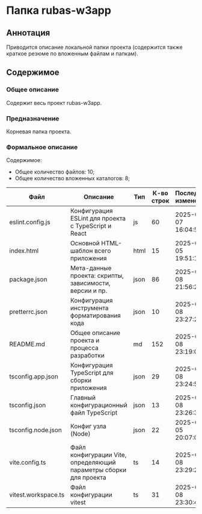 # Папка rubas-w3app

## Аннотация

Приводится описание локальной папки проекта (содержится также краткое резюме по вложенным файлам и папкам).

## Содержимое

### Общее описание

Содержит весь проект rubas-w3app.

### Предназначение

Корневая папка проекта.

### Формальное описание

Содержимое:
* Общее количество файлов: 10;
* Общее количество вложенных каталогов: 8;

| Файл                | Описание                                                          | Тип  | К-во строк | Последнее изменение | Звезды    |
|---------------------|-------------------------------------------------------------------|------|------------|---------------------|-----------|
| eslint.config.js    | Конфигурация ESLint для проекта с TypeScript и React              | js   | 60         | 2025-05-07 16:04:51 | Нет звезд |
| index.html          | Основной HTML-шаблон всего приложения                             | html | 15         | 2025-05-05 19:51:17 | Нет звезд |
| package.json        | Мета-данные проекта: скрипты, зависимости, версии и пр.           | json | 86         | 2025-05-08 21:56:25 | Нет звезд |
| pretterrc.json      | Конфигурация инструмента форматирования кода                      | json | 10         | 2025-05-08 23:27:27 | Нет звезд |
| README.md           | Общее описание проекта и процесса разработки                      | md   | 152        | 2025-05-08 23:19:00 | Нет звезд |
| tsconfig.app.json   | Конфигурация TypeScript для сборки приложения                     | json | 29         | 2025-05-08 23:24:52 | Нет звезд |
| tsconfig.json       | Главный конфигурационный файл TypeScript                          | json | 13         | 2025-05-08 23:26:34 | Нет звезд |
| tsconfig.node.json  | Конфиг узла (Node)                                                | json | 22         | 2025-05-05 20:07:05 | Нет звезд |
| vite.config.ts      | Файл конфигурации Vite, определяющий параметры сборки для проекта | ts   | 14         | 2025-05-08 23:29:24 | Нет звезд |
| vitest.workspace.ts | Файл конфигурации vitest                                          | ts   | 31         | 2025-05-08 23:30:40 | Нет звезд |

